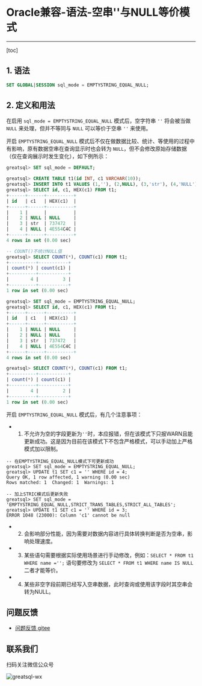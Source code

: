 # Oracle兼容-语法-空串''与NULL等价模式
---
[toc]

## 1. 语法

```sql
SET GLOBAL|SESSION sql_mode = EMPTYSTRING_EQUAL_NULL;
```

## 2. 定义和用法

在启用 `sql_mode = EMPTYSTRING_EQUAL_NULL` 模式后，空字符串 `''` 将会被当做 `NULL` 来处理，但并不等同与 `NULL` 可以等价于空串 `''` 来使用。

开启 `EMPTYSTRING_EQUAL_NULL` 模式后不仅在做数据比较、统计、等使用的过程中有影响，原有数据空串在查询显示时也会转为 `NULL`，但不会修改原始存储数据（仅在查询展示时发生变化），如下例所示：
```sql
greatsql> SET sql_mode = DEFAULT;

greatsql> CREATE TABLE t1(id INT, c1 VARCHAR(10));
greatsql> INSERT INTO t1 VALUES (1,''), (2,NULL), (3,'str'), (4,'NULL');
greatsql> SELECT id, c1, HEX(c1) FROM t1;
+------+------+----------+
| id   | c1   | HEX(c1)  |
+------+------+----------+
|    1 |      |          |
|    2 | NULL | NULL     |
|    3 | str  | 737472   |
|    4 | NULL | 4E554C4C |
+------+------+----------+
4 rows in set (0.00 sec)

-- COUNT()不统计NULL值
greatsql> SELECT COUNT(*), COUNT(c1) FROM t1;
+----------+-----------+
| count(*) | count(c1) |
+----------+-----------+
|        4 |         3 |
+----------+-----------+
1 row in set (0.00 sec)

greatsql> SET sql_mode = EMPTYSTRING_EQUAL_NULL;
greatsql> SELECT id, c1, HEX(c1) FROM t1;
+------+------+----------+
| id   | c1   | HEX(c1)  |
+------+------+----------+
|    1 | NULL | NULL     |
|    2 | NULL | NULL     |
|    3 | str  | 737472   |
|    4 | NULL | 4E554C4C |
+------+------+----------+
4 rows in set (0.00 sec)

greatsql> SELECT COUNT(*), COUNT(c1) FROM t1;
+----------+-----------+
| count(*) | count(c1) |
+----------+-----------+
|        4 |         2 |
+----------+-----------+
1 row in set (0.00 sec)
```

开启 `EMPTYSTRING_EQUAL_NULL` 模式后，有几个注意事项：

- 1. 不允许为空的字段更新为`''`时，本应报错，但在该模式下只报WARN且能更新成功。这是因为目前在该模式下不包含严格模式，可以手动加上严格模式加以限制。

```
-- 在EMPTYSTRING_EQUAL_NULL模式下可更新成功
greatsql> SET sql_mode = EMPTYSTRING_EQUAL_NULL;
greatsql> UPDATE t1 SET c1 = '' WHERE id = 4;
Query OK, 1 row affected, 1 warning (0.00 sec)
Rows matched: 1  Changed: 1  Warnings: 1

-- 加上STRIC模式后更新失败
greatsql> SET sql_mode = 'EMPTYSTRING_EQUAL_NULL,STRICT_TRANS_TABLES,STRICT_ALL_TABLES';
greatsql> UPDATE t1 SET c1 = '' WHERE id = 3;
ERROR 1048 (23000): Column 'c1' cannot be null
```

- 2. 会影响部分性能，因为需要对数据内容进行具体转换判断是否为空串，影响处理速度。

- 3. 某些语句需要根据实际使用场景进行手动修改，例如：`SELECT * FROM t1 WHERE name ='';` 语句要修改为 `SELECT * FROM t1 WHERE name IS NULL` 二者才能等价。

- 4. 某些非空字段前期已经写入空串数据，此时查询或使用该字段时其空串会转为NULL。



**问题反馈**
---
- [问题反馈 gitee](https://gitee.com/GreatSQL/GreatSQL-Manual/issues)


**联系我们**
---

扫码关注微信公众号

![greatsql-wx](../greatsql-wx.jpg)
